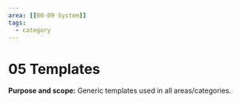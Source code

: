 ```yaml
---
area: [[00-09 System]]
tags:
  - category
---
```


# 05 Templates

**Purpose and scope:** Generic templates used in all areas/categories.
